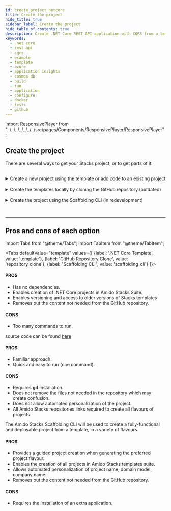 ```yaml
---
id: create_project_netcore
title: Create the project
hide_title: true
sidebar_label: Create the project
hide_table_of_contents: true
description: Create .NET Core REST API application with CQRS from a template
keywords:
  - .net core
  - rest api
  - cqrs
  - example
  - template
  - azure
  - application insights
  - cosmos db
  - build
  - run
  - application
  - configure
  - docker
  - tests
  - github
---
```


import ResponsivePlayer from "../../../../../../../src/pages/Components/ResponsivePlayer/ResponsivePlayer";

## Create the project

There are several ways to get your Stacks project, or to get parts of it.

<br />


<details>
<summary>Create a new project using the template or add code to an existing project</summary>

<div>

### Install the package

Access Amido.Stacks.CQRS.Template package page in Nuget [here](https://www.nuget.org/packages/Amido.Stacks.CQRS.Templates/).<br/>
Copy and execute the command displayed in the page (if you want to get the latest version).<br/>
For example,

```bash title="Run the command to install the package"
	dotnet new --install Amido.Stacks.CQRS.Templates
```

<ResponsivePlayer url="https://vimeo.com/640289104" />

Once installed you can either, create a new project (step 2) or add CQRS to an existing project (step 3). Choose one.

### Create a new project

Navigate to the folder where you wish to create a new project on.

```bash title="Run the command to create the project"
dotnet new stacks-cqrs-webapi -n Company.Project -d YourDomain
```

The above command will create a folder and a repository called `Company.Project`.

### Uninstalling a template

```bash title="To uninstall the template pack you have to execute the following command"
dotnet new --uninstall Amido.Stacks.Templates
```

### Setting the database option

To create a project with CosmosDb as the database you can use the following command

```bash title="Run the command to create the project with database"
dotnet new stacks-cqrs-webapi -n Company.Project -d YourDomain -d CosmosDb
```

<ResponsivePlayer url="https://vimeo.com/640289034" />

### Add CQRS to an existing project

Let's say you have a WebAPI solution and you want to add CQRS functionality to it.

In order for the template to generate correctly you'll need to execute it in the folder where your `.sln` file is located. Also for the purposes of this example we're assuming that in your solution the projects and namespaces have `Foo.Bar` as a prefix.

```shell
% cd src

% dotnet new stacks-add-cqrs -n Foo.Bar.CQRS -d Menu
The template "Amido Stacks Web Api CQRS - Add to existing solution" was created successfully.
```

If all is well, in the output you'll see that projects are being added as references to your `.sln` file. The list of projects that you'll get by installing this template are as follows (please note the prefix provided with the `-n` flag from above):

- Foo.Bar.CQRS.Infrastructure
- Foo.Bar.CQRS.API
- Foo.Bar.CQRS.API.Models
- Foo.Bar.CQRS.Application.CommandHandlers
- Foo.Bar.CQRS.Application.Integration
- Foo.Bar.CQRS.Application.QueryHandlers
- Foo.Bar.CQRS.Domain
- Foo.Bar.CQRS.Common
- Foo.Bar.CQRS.CQRS
- Foo.Bar.CQRS.Common.UnitTests
- Foo.Bar.CQRS.CQRS.UnitTests
- Foo.Bar.CQRS.Domain.UnitTests
- Foo.Bar.CQRS.Infrastructure.IntegrationTests

As you see you get a new `Foo.Bar.CQRS.API` folder which has controllers wired up with the CQRS command handlers. If you had provided `-n Foo.Bar` as your name in the command above you would get an error stating the following:

```shell
Creating this template will make changes to existing files:
  Overwrite   ./Foo.Bar.API.Models/Requests/CreateCategoryRequest.cs
  Overwrite   ./Foo.Bar.API.Models/Requests/CreateItemRequest.cs
  Overwrite   ./Foo.Bar.API.Models/Requests/CreateCarRequest.cs
  Overwrite   ./Foo.Bar.API.Models/Requests/UpdateCategoryRequest.cs
  Overwrite   ./Foo.Bar.API.Models/Requests/UpdateItemRequest.cs
  Overwrite   ./Foo.Bar.API.Models/Requests/UpdateCarRequest.cs
  Overwrite   ./Foo.Bar.API.Models/Responses/Category.cs
  Overwrite   ./Foo.Bar.API.Models/Responses/Item.cs
  Overwrite   ./Foo.Bar.API.Models/Responses/Car.cs
  Overwrite   ./Foo.Bar.API.Models/Responses/ResourceCreatedResponse.cs
  Overwrite   ./Foo.Bar.API.Models/Responses/SearchCarResponse.cs
  Overwrite   ./Foo.Bar.API.Models/Responses/SearchCarResponseItem.cs
  Overwrite   ./Foo.Bar.API.Models/Foo.Bar.API.Models.csproj
  Overwrite   ./Foo.Bar.API/appsettings.json
  Overwrite   ./Foo.Bar.API/Authentication/ConfigurationExtensions.cs
  Overwrite   ./Foo.Bar.API/Authentication/JwtBearerAuthenticationConfiguration.cs
  Overwrite   ./Foo.Bar.API/Authentication/JwtBearerAuthenticationConfigurationExtensions.cs
  Overwrite   ./Foo.Bar.API/Authentication/JwtBearerAuthenticationOperationFilter.cs
  Overwrite   ./Foo.Bar.API/Authentication/JwtBearerAuthenticationStartupExtensions.cs
  Overwrite   ./Foo.Bar.API/Authentication/OpenApiJwtBearerAuthenticationConfiguration.cs
  Overwrite   ./Foo.Bar.API/Authentication/OpenApiSecurityDefinitions.cs
  Overwrite   ./Foo.Bar.API/Authentication/StubJwtBearerAuthenticationHttpMessageHandler.cs
  Overwrite   ./Foo.Bar.API/Authentication/SwaggerGenOptionsExtensions.cs
  Overwrite   ./Foo.Bar.API/Authorization/ConfigurableAuthorizationPolicyProvider.cs
  Overwrite   ./Foo.Bar.API/Constants.cs
  Overwrite   ./Foo.Bar.API/Controllers/ApiControllerBase.cs
  Overwrite   ./Foo.Bar.API/Controllers/Category/AddCarCategoryController.cs
  Overwrite   ./Foo.Bar.API/Controllers/Category/DeleteCategoryController.cs
  Overwrite   ./Foo.Bar.API/Controllers/Category/UpdateCarCategoryController.cs
  Overwrite   ./Foo.Bar.API/Controllers/Item/AddCarItemController.cs
  Overwrite   ./Foo.Bar.API/Controllers/Item/DeleteCarItemController.cs
  Overwrite   ./Foo.Bar.API/Controllers/Item/UpdateCarItemController.cs
  Overwrite   ./Foo.Bar.API/Controllers/Car/CreateCarController.cs
  Overwrite   ./Foo.Bar.API/Controllers/Car/DeleteCarController.cs
  Overwrite   ./Foo.Bar.API/Controllers/Car/GetCarByIdController.cs
  Overwrite   ./Foo.Bar.API/Controllers/Car/GetCarByIdV2Controller.cs
  Overwrite   ./Foo.Bar.API/Controllers/Car/SearchCarController.cs
  Overwrite   ./Foo.Bar.API/Controllers/Car/UpdateCarController.cs
  Overwrite   ./Foo.Bar.API/Program.cs
  Overwrite   ./Foo.Bar.API/Startup.cs
  Overwrite   ./Foo.Bar.API/Foo.Bar.API.csproj

Rerun the command and pass --force to accept and create.
```

This will happen if the newly generated template project names collide with your existing structure. It's up to you to decide if you want to use the `--force` flag and overwrite all collisions with the projects from the template. By doing so you might lose your custom logic in some places and you'll have to transfer things manually to the new projects by examining the diffs in your source control.

If you don't want to do that you can generate the new projects with a different namespace (what was shown above) and then copy/remove the things you don't need.

<ResponsivePlayer url="https://vimeo.com/640287397" />

:::note Template parameter details

- **-n|--name**
    - Sets the project name
    - Omitting it will result in the project name being the same as the folder where the command has been ran from
- **-d|--domain**
    - Sets the name of the aggregate root object. It is also the name of the collection within CosmosDB instance.
- **-db|--database**
    - Configures which database provider to be used.
- **-o|--output**
    - Sets the path to where the project is added
    - Omitting the parameter will result in the creation of a new folder
:::

</div>
</details>

<br />

<details>
<summary>Create the templates locally by cloning the GitHub repository (outdated)</summary>
<div>

Clone the .NET project to your local machine from here: [stacks-dotnet-cqrs repository](https://github.com/amido/stacks-dotnet-cqrs)

```bash title="Run git clone repository command"
git clone git@github.com:amido/stacks-dotnet-cqrs.git
```

</div>
</details>

<br/>

<details>
<summary>Create the project using the Scaffolding CLI (in redevelopment)</summary>

<div>

The scaffolding CLI is being redeveloped to offer you more guided choices of Amido Stacks project flavour.
Based on the answers, the ready-to-build project template will be produced.

</div>
</details>

<br/><hr/>

## Pros and cons of each option

import Tabs from "@theme/Tabs";
import TabItem from "@theme/TabItem";

<Tabs
    defaultValue="template"
    values={[
        {label: '.NET Core Template', value: 'template'},
        {label: 'GitHub Repository Clone', value: 'repository_clone'},
        {label: "Scaffolding  CLI", value: 'scaffolding_cli'}
    ]}>
    <TabItem value="template">
        <h4>PROS</h4>
        <ul>
            <li>Has no dependencies.</li>
            <li>Enables creation of .NET Core projects in Amido Stacks Suite.</li>
            <li>Enables versioning and access to older versions of Stacks templates</li>
            <li>Removes out the content not needed from the GitHub repository.</li>
        </ul>
        <h4>CONS</h4>
        <ul>
            <li>Too many commands to run.</li>
        </ul>
    </TabItem>
    <TabItem value="repository_clone">
    <p>source code can be found [here](https://github.com/amido/stacks-dotnet-cqrs)</p>
        <h4>PROS</h4>
        <ul>
            <li>Familiar approach.</li>
            <li>Quick and easy to run (one command).</li>
        </ul>
        <h4>CONS</h4>
        <ul>
            <li>Requires <strong>git</strong> installation.</li>
            <li>Does not remove the files not needed in the repository which may create confusion.</li>
            <li>Does not allow automated personalization of the project.</li>
            <li>All Amido Stacks repositories links required to create all flavours of projects.</li>
        </ul>
    </TabItem>
    <TabItem value="scaffolding_cli">
        <p>The Amido Stacks Scaffolding CLI will be used to create a fully-functional and deployable project from a template, in a variety of flavours.</p>
        <h4>PROS</h4>
        <ul>
            <li>Provides a guided project creation when generating the preferred project flavour.</li>
            <li>Enables the creation of all projects in Amido Stacks templates suite.</li>
            <li>Allows automated personalization of project name, domain model, company name.</li>
            <li>Removes out the content not needed from the GitHub repository.</li>
        </ul>
        <h4>CONS</h4>
        <ul>
            <li>Requires the installation of an extra application.</li>
        </ul>
    </TabItem>
</Tabs>

<br />
